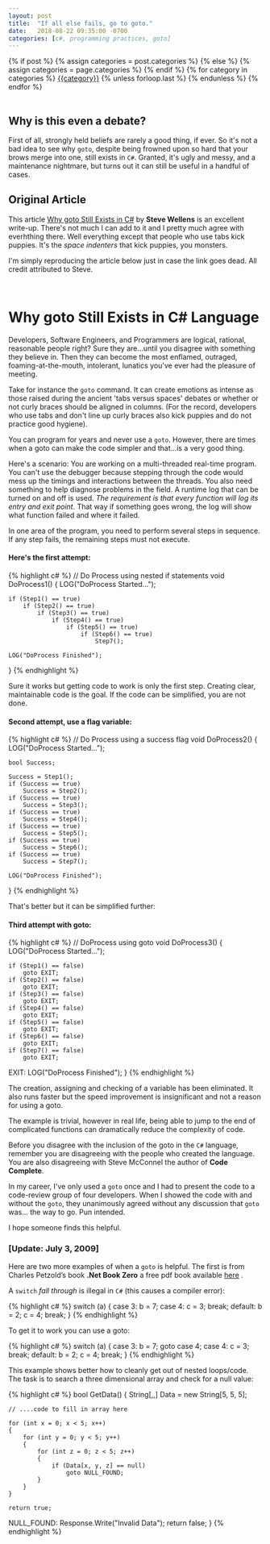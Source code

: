 ```yaml
---
layout: post
title:  "If all else fails, go to goto."
date:   2018-08-22 09:35:00 -0700
categories: [c#, programming practices, goto]
---
```

<div class="post-categories">
  {% if post %}
    {% assign categories = post.categories %}
  {% else %}
    {% assign categories = page.categories %}
  {% endif %}
  {% for category in categories %}
  <a href="{{site.baseurl}}/categories/#{{category|slugize}}">{{category}}</a>
  {% unless forloop.last %}&nbsp;{% endunless %}
  {% endfor %}
</div>
<br>

Why is this even a debate?
--
First of all, strongly held beliefs are rarely a good thing, if ever. So it's not a bad idea to see why `goto`, despite being frowned upon so hard that your brows merge into one, still exists in `C#`. Granted, it's ugly and messy, and a maintenance nightmare, but turns out it can still be useful in a handful of cases.

Original Article
--
This article <a href="https://weblogs.asp.net/stevewellens/why-goto-still-exists-in-c" target="_blank">Why goto Still Exists in C#</a> by **Steve Wellens** is an excellent write-up. There's not much I can add to it and I pretty much agree with everhthing there. Well everything except that people who use tabs kick puppies. It's the _space indenters_ that kick puppies, you monsters.

I'm simply reproducing the article below just in case the link goes dead. All credit attributed to Steve.

<br>

# Why goto Still Exists in C# Language

Developers, Software Engineers, and Programmers are logical, rational, reasonable people right? Sure they are…until you disagree with something they believe in. Then they can become the most enflamed, outraged, foaming-at-the-mouth, intolerant, lunatics you've ever had the pleasure of meeting.

Take for instance the `goto` command. It can create emotions as intense as those raised during the ancient 'tabs versus spaces' debates or whether or not curly braces should be aligned in columns. (For the record, developers who use tabs and don't line up curly braces also kick puppies and do not practice good hygiene).

You can program for years and never use a `goto`. However, there are times when a goto can make the code simpler and that…is a very good thing.

Here's a scenario: You are working on a multi-threaded real-time program. You can't use the debugger because stepping through the code would mess up the timings and interactions between the threads. You also need something to help diagnose problems in the field.  A runtime log that can be turned on and off is used. _The requirement is that every function will log its entry and exit point_. That way if something goes wrong, the log will show what function failed and where it failed.

In one area of the program, you need to perform several steps in sequence. If any step fails, the remaining steps must not execute.

#### Here's the first attempt:  
{% highlight c# %}
// Do Process using nested if statements
void DoProcess1()
{
    LOG("DoProcess Started...");
 
    if (Step1() == true)
        if (Step2() == true)
            if (Step3() == true)
                if (Step4() == true)
                    if (Step5() == true)
                        if (Step6() == true)
                            Step7();
 
    LOG("DoProcess Finished");
}
{% endhighlight %}

Sure it works but getting code to work is only the first step. Creating clear, maintainable code is the goal. If the code can be simplified, you are not done.

#### Second attempt, use a flag variable:
{% highlight c# %}
// Do Process using a success flag
void DoProcess2()
{
    LOG("DoProcess Started...");
 
    bool Success;
 
    Success = Step1();
    if (Success == true)
        Success = Step2();
    if (Success == true)
        Success = Step3();
    if (Success == true)
        Success = Step4();
    if (Success == true)
        Success = Step5();
    if (Success == true)
        Success = Step6();
    if (Success == true)
        Success = Step7();
 
    LOG("DoProcess Finished");
}
{% endhighlight %}

That's better but it can be simplified further:

#### Third attempt with goto:

{% highlight c# %}
// DoProcess using goto
void DoProcess3()
{
    LOG("DoProcess Started...");
 
    if (Step1() == false)
        goto EXIT;
    if (Step2() == false)
        goto EXIT;
    if (Step3() == false)
        goto EXIT;
    if (Step4() == false)
        goto EXIT;
    if (Step5() == false)
        goto EXIT;
    if (Step6() == false)
        goto EXIT;
    if (Step7() == false)
        goto EXIT;
 
EXIT:
    LOG("DoProcess Finished");
}
{% endhighlight %}

The creation, assigning and checking of a variable has been eliminated. It also runs faster but the speed improvement is insignificant and not a reason for using a goto.

The example is trivial, however in real life, being able to jump to the end of complicated functions can dramatically reduce the complexity of code.

Before you disagree with the inclusion of the goto in the `C#` language, remember you are disagreeing with the people who created the language. You are also disagreeing with Steve McConnel the author of **Code Complete**.

In my career, I've only used a `goto` once and I had to present the code to a code-review group of four developers. When I showed the code with and without the `goto`, they unanimously agreed without any discussion that `goto` was… the way to go. Pun intended.

I hope someone finds this helpful.


### [Update: July 3, 2009]

Here are two more examples of when a `goto` is helpful. The first is from Charles Petzold’s book **.Net Book Zero** a free pdf book available <a href="http://www.charlespetzold.com/" target="_blank">here</a> .

A `switch` _fall through_ is illegal in `C#` (this causes a compiler error):

{% highlight c# %}
switch (a) 
{ 
    case 3: 
        b = 7; 
    case 4: 
        c = 3; 
        break; 
    default: 
        b = 2; 
        c = 4; 
        break; 
}
{% endhighlight %}

To get it to work you can use a goto:

{% highlight c# %}
switch (a) 
{ 
    case 3: 
        b = 7;
        goto case 4;
    case 4: 
        c = 3; 
        break; 
    default: 
        b = 2; 
        c = 4; 
        break; 
}
{% endhighlight %}

This example shows better how to cleanly get out of nested loops/code.  The task is to search a three dimensional array and check for a null value:

{% highlight c# %}
bool GetData()
{
    String[,,] Data = new String[5, 5, 5];
 
    // ....code to fill in array here
 
    for (int x = 0; x < 5; x++)
    {
        for (int y = 0; y < 5; y++)
        {
            for (int z = 0; z < 5; z++)
            {
                if (Data[x, y, z] == null)
                    goto NULL_FOUND;
            }
        }
    }
 
    return true;
 
NULL_FOUND:
    Response.Write("Invalid Data");
    return false;
}
{% endhighlight %}

